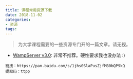 ```yaml
---
title: 课程常用资源下载
date: 2018-11-02
categories:
- 资源
tags:
---
```


> 为大学课程需要的一些资源专门开的一篇文章。请无视。

<!-- more -->

- [WampServer v3.0](https://pan.baidu.com/s/1jhs0SlaPusZjfMB0bQP9kQ): 非常不推荐。硬性要求我也没办法 :) 
```
链接：https://pan.baidu.com/s/1jhs0SlaPusZjfMB0bQP9kQ 
提取码：ttpp 
```